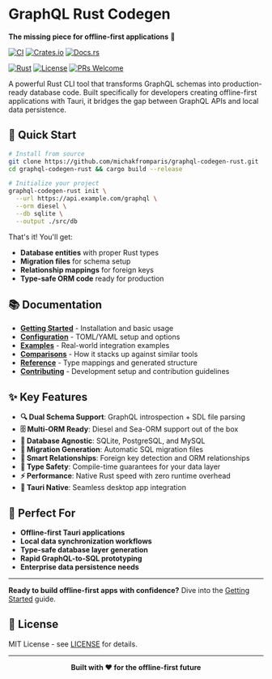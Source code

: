 # GraphQL Rust Codegen

**The missing piece for offline-first applications** 🚀

[![CI](https://github.com/michakfromparis/graphql-codegen-rust/actions/workflows/ci.yml/badge.svg)](https://github.com/michakfromparis/graphql-codegen-rust/actions)
[![Crates.io](https://img.shields.io/crates/v/graphql-codegen-rust.svg)](https://crates.io/crates/graphql-codegen-rust)
[![Docs.rs](https://docs.rs/graphql-codegen-rust/badge.svg)](https://docs.rs/graphql-codegen-rust)

[![Rust](https://img.shields.io/badge/rust-1.86%2B-orange)](https://www.rust-lang.org)
[![License](https://img.shields.io/badge/License-MIT-blue.svg)](https://github.com/michakfromparis/graphql-codegen-rust/blob/main/LICENSE)
[![PRs Welcome](https://img.shields.io/badge/PRs-welcome-brightgreen.svg)](https://github.com/michakfromparis/graphql-codegen-rust/blob/main/docs/contributing.md)

A powerful Rust CLI tool that transforms GraphQL schemas into production-ready database code. Built specifically for developers creating offline-first applications with Tauri, it bridges the gap between GraphQL APIs and local data persistence.

## 🚀 Quick Start

```bash
# Install from source
git clone https://github.com/michakfromparis/graphql-codegen-rust.git
cd graphql-codegen-rust && cargo build --release

# Initialize your project
graphql-codegen-rust init \
  --url https://api.example.com/graphql \
  --orm diesel \
  --db sqlite \
  --output ./src/db
```

That's it! You'll get:
- **Database entities** with proper Rust types
- **Migration files** for schema setup
- **Relationship mappings** for foreign keys
- **Type-safe ORM code** ready for production

## 📚 Documentation

- **[Getting Started](docs/getting-started.md)** - Installation and basic usage
- **[Configuration](docs/configuration.md)** - TOML/YAML setup and options
- **[Examples](docs/examples.md)** - Real-world integration examples
- **[Comparisons](docs/comparisons.md)** - How it stacks up against similar tools
- **[Reference](docs/reference.md)** - Type mappings and generated structure
- **[Contributing](docs/contributing.md)** - Development setup and contribution guidelines

## ✨ Key Features

- **🔍 Dual Schema Support**: GraphQL introspection + SDL file parsing
- **🗄️ Multi-ORM Ready**: Diesel and Sea-ORM support out of the box
- **💾 Database Agnostic**: SQLite, PostgreSQL, and MySQL
- **🔄 Migration Generation**: Automatic SQL migration files
- **🔗 Smart Relationships**: Foreign key detection and ORM relationships
- **🎯 Type Safety**: Compile-time guarantees for your data layer
- **⚡ Performance**: Native Rust speed with zero runtime overhead
- **🔧 Tauri Native**: Seamless desktop app integration

## 🎯 Perfect For

- **Offline-first Tauri applications**
- **Local data synchronization workflows**
- **Type-safe database layer generation**
- **Rapid GraphQL-to-SQL prototyping**
- **Enterprise data persistence needs**

---

**Ready to build offline-first apps with confidence?** Dive into the [Getting Started](docs/getting-started.md) guide.

## 📄 License

MIT License - see [LICENSE](LICENSE) for details.

---

<p align="center">
  <strong>Built with ❤️ for the offline-first future</strong>
</p>

